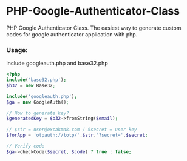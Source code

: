 # PHP-Google-Authenticator-Class
PHP Google Authenticator Class. The easiest way to generate custom codes for google authenticator application with php.

### Usage:
include googleauth.php and base32.php
```php
<?php
include('base32.php');
$b32 = new Base32;

include('googleauth.php');
$ga = new GoogleAuth();

// How to generate key?
$generatedKey = $b32->fromString($email);

// $str = user@oxcakmak.com / $secret = user key
$forApp = 'otpauth://totp/'.$str.'?secret='.$secret;

// Verify code
$ga->checkCode($secret, $code) ? true : false;
```
